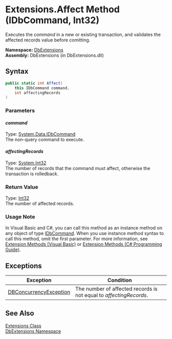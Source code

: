 Extensions.Affect Method (IDbCommand, Int32)
============================================
Executes the *command* in a new or existing transaction, and validates the affected records value before comitting.

**Namespace:** [DbExtensions][1]  
**Assembly:** DbExtensions (in DbExtensions.dll)

Syntax
------

```csharp
public static int Affect(
	this IDbCommand command,
	int affectingRecords
)
```

### Parameters

#### *command*
Type: [System.Data.IDbCommand][2]  
The non-query command to execute.

#### *affectingRecords*
Type: [System.Int32][3]  
The number of records that the command must affect, otherwise the transaction is rolledback.

### Return Value
Type: [Int32][3]  
The number of affected records.
### Usage Note
In Visual Basic and C#, you can call this method as an instance method on any object of type [IDbCommand][2]. When you use instance method syntax to call this method, omit the first parameter. For more information, see [Extension Methods (Visual Basic)][4] or [Extension Methods (C# Programming Guide)][5].

Exceptions
----------

Exception                   | Condition                                                          
--------------------------- | ------------------------------------------------------------------ 
[DBConcurrencyException][6] | The number of affected records is not equal to *affectingRecords*. 


See Also
--------
[Extensions Class][7]  
[DbExtensions Namespace][1]  

[1]: ../README.md
[2]: http://msdn.microsoft.com/en-us/library/bt2afddc
[3]: http://msdn.microsoft.com/en-us/library/td2s409d
[4]: http://msdn.microsoft.com/en-us/library/bb384936.aspx
[5]: http://msdn.microsoft.com/en-us/library/bb383977.aspx
[6]: http://msdn.microsoft.com/en-us/library/bsdf9tb2
[7]: README.md